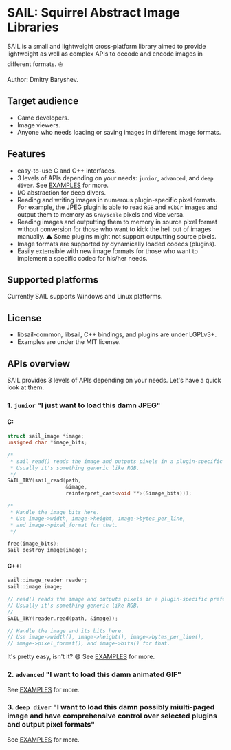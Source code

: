 # SAIL: Squirrel Abstract Image Libraries

SAIL is a small and lightweight cross-platform library aimed to provide lightweight as well as complex APIs
to decode and encode images in different formats. :sailboat:

Author: Dmitry Baryshev.

## Target audience

- Game developers.
- Image viewers.
- Anyone who needs loading or saving images in different image formats.

## Features

- easy-to-use C and C++ interfaces.
- 3 levels of APIs depending on your needs: `junior`, `advanced`, and `deep diver`. See [EXAMPLES](EXAMPLES.md) for more.
- I/O abstraction for deep divers.
- Reading and writing images in numerous plugin-specific pixel formats. For example, the JPEG plugin
  is able to read `RGB` and `YCbCr` images and output them to memory as `Grayscale` pixels and vice versa.
- Reading images and outputting them to memory in source pixel format without conversion for those who want
  to kick the hell out of images manually. :warning: Some plugins might not support outputting source pixels.
- Image formats are supported by dynamically loaded codecs (plugins).
- Easily extensible with new image formats for those who want to implement a specific codec for his/her needs.

## Supported platforms

Currently SAIL supports Windows and Linux platforms.

## License

- libsail-common, libsail, C++ bindings, and plugins are under LGPLv3+.
- Examples are under the MIT license.

## APIs overview

SAIL provides 3 levels of APIs depending on your needs. Let's have a quick look at them.

### 1. `junior` "I just want to load this damn JPEG"

#### C:
```C
struct sail_image *image;
unsigned char *image_bits;

/*
 * sail_read() reads the image and outputs pixels in a plugin-specific preferred pixel format.
 * Usually it's something generic like RGB.
 */
SAIL_TRY(sail_read(path,
                   &image,
                   reinterpret_cast<void **>(&image_bits)));

/*
 * Handle the image bits here.
 * Use image->width, image->height, image->bytes_per_line,
 * and image->pixel_format for that.
 */

free(image_bits);
sail_destroy_image(image);
```

#### C++:
```C++
sail::image_reader reader;
sail::image image;

// read() reads the image and outputs pixels in a plugin-specific preferred pixel format.
// Usually it's something generic like RGB.
//
SAIL_TRY(reader.read(path, &image));

// Handle the image and its bits here.
// Use image->width(), image->height(), image->bytes_per_line(),
// image->pixel_format(), and image->bits() for that.
```

It's pretty easy, isn't it? :smile: See [EXAMPLES](EXAMPLES.md) for more.

### 2. `advanced` "I want to load this damn animated GIF"

See [EXAMPLES](EXAMPLES.md) for more.

### 3. `deep diver` "I want to load this damn possibly miulti-paged image and have comprehensive control over selected plugins and output pixel formats"

See [EXAMPLES](EXAMPLES.md) for more.
